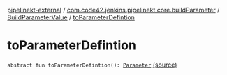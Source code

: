 [pipelinekt-external](../../index.md) / [com.code42.jenkins.pipelinekt.core.buildParameter](../index.md) / [BuildParameterValue](index.md) / [toParameterDefintion](./to-parameter-defintion.md)

# toParameterDefintion

`abstract fun toParameterDefintion(): `[`Parameter`](../../com.code42.jenkins.pipelinekt.core/-parameter/index.md) [(source)](https://github.com/code42/pipelinekt/tree/master/core/src/main/kotlin/com/code42/jenkins/pipelinekt/core/buildParameter/BuildParameterValue.kt#L7)